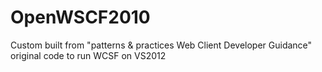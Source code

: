 OpenWSCF2010
============

Custom built from "patterns &amp; practices Web Client Developer Guidance" original code to run WCSF on VS2012